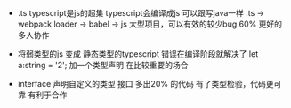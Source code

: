 - .ts
  typescript是js的超集
  typescript会编译成js
  可以跟写java一样
  .ts -> webpack loader -> babel -> js
  大型项目，可以有效的较少bug 60%
  更好的多人协作

- 将弱类型的js 变成 静态类型的typescript
  错误在编译阶段就解决了
  let a:string = '2';
  加一个类型声明 在比较重要的场合

- interface 声明自定义的类型 接口 
  多出20% 的代码 有了类型检验，代码更可靠
  有利于合作